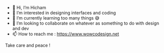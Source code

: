 - 👋 Hi, I’m Hicham
- 👀 I’m interested in designing interfaces and coding
- 🌱 I’m currently learning too many things 😅
- 💞️ I’m looking to collaborate on whatever as something to do with design and dev
- 📫 How to reach me : https://www.wowcodesign.net

Take care and peace !

<!---
CodingDesigns/CodingDesigns is a ✨ special ✨ repository because its `README.md` (this file) appears on your GitHub profile.
You can click the Preview link to take a look at your changes.
--->
